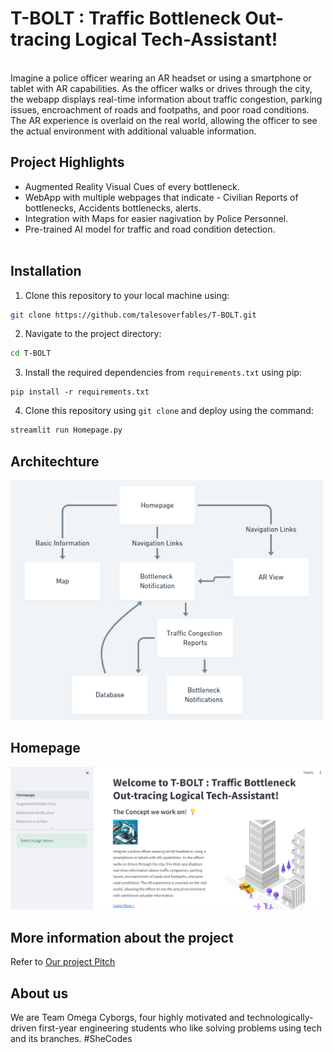 # T-BOLT : Traffic Bottleneck Out-tracing Logical Tech-Assistant!
<br>Imagine a police officer wearing an AR headset or using a smartphone or tablet with AR capabilities. As the officer walks or drives through the city, the webapp displays real-time information about traffic congestion, parking issues, encroachment of roads and footpaths, and poor road conditions. The AR experience is overlaid on the real world, allowing the officer to see the actual environment with additional valuable information.</br>
## Project Highlights
- Augmented Reality Visual Cues of every bottleneck.
- WebApp with multiple webpages that indicate - Civilian Reports of bottlenecks, Accidents bottlenecks, alerts.
- Integration with Maps for easier nagivation by Police Personnel.
- Pre-trained AI model for traffic and road condition detection.
<br></br>

## Installation
1. Clone this repository to your local machine using:

```bash
git clone https://github.com/talesoverfables/T-BOLT.git
```
2. Navigate to the project directory:

```bash
cd T-BOLT
```
3. Install the required dependencies from `requirements.txt` using pip:
```
pip install -r requirements.txt
```
4. Clone this repository using `git clone` and deploy using the command:
```bash
streamlit run Homepage.py
```

## Architechture
<img width="500" alt="50" src="https://github.com/talesoverfables/T-BOLT/blob/main/TBOLT-%20Architechture.png">

## Homepage
<img width="900" alt="101" src="https://github.com/talesoverfables/T-BOLT/blob/main/Homepage-101.png">

## More information about the project
Refer to [Our project Pitch](https://docs.google.com/presentation/d/1SfAv4E1dG_Os59Px8zseLoBFlciG5gAL7fWOfxQ8Lw8/edit#slide=id.g2cbb5c5073d_0_16)

## About us
We are Team Omega Cyborgs, four highly motivated and technologically-driven first-year engineering students who like solving problems using tech and its branches.
#SheCodes
